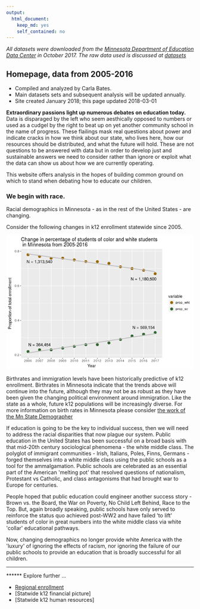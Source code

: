 ```yaml
---
output: 
  html_document: 
    keep_md: yes
    self_contained: no
---
```


_All datasets were downloaded from the [Minnesota Department of Education Data Center](http://w20.education.state.mn.us/MDEAnalytics/Data.jsp) in October 2017._ 
_The raw data used is discussed at [datasets](datasets.md)_


## [](#header-2) Homepage, data from 2005-2016
* Compiled and analyzed by Carla Bates.
* Main datasets sets and subsequent analysis will be updated annually.
* Site created January 2018; this page updated 2018-03-01

**Extraordinary passions light up numerous debates on education today.**  Data is disparaged by the left who seem aesthically opposed to numbers or used as a cudgel by the right to beat up on yet another community school in the name of progress.  These flailings mask real questions about power and indicate cracks in how we think about our state, who lives here,  how our resources should be distributed, and what the future will hold. These are not questions to be answered with data but in order to develop just and sustainable answers we need to consider rather than ignore or exploit what the data can show us about how we are currently operating.

This website offers analysis in the hopes of building common ground on which to stand when debating how to educate our children.

### [](#header-3) We begin with race.

Racial demographics in Minnesota - as in the rest of the United States - are changing.
 
Consider the following changes in k12 enrollment statewide since 2005.

![](index_files/figure-html/unnamed-chunk-2-1.png)<!-- -->

Birthrates and immigration levels have been historically predictive of k12 enrollment. Birthrates in Minnesota indicate that the trends above will continue into the future, although they may not be as robust as they have been given the changing political environment around immigration.  Like the state as a whole, future k12 populations will be increasingly diverse. For more information on birth rates in Minnesota please consider [the work of the Mn State Demographer](https://mn.gov/admin/assets/mn-births-yet-to-rebound-to-prerecession-level-popnotes-nov2014_tcm36-219637.pdf)

If education is going to be the key to individual success, then we will need to address the racial disparities that now plague our system.  Public education in the United States has been successful on a broad basis with that mid-20th century sociological phenomena - the white middle class. The polyglot of immigrant communities - Irish, Italians, Poles, Finns, Germans - forged themselves into a white middle class using the public schools as a tool for the ammalgamation.  Public schools are celebrated as an essential part of the American 'melting pot' that resolved questions of nationalism, Protestant vs Catholic, and class antagonisms that had brought war to Europe for centuries.  

People hoped that public education could engineer another success story - Brown vs. the Board, the War on Poverty, No Child Left Behind, Race to the Top. But, again broadly speaking, public schools have only served to reinforce the status quo achieved post-WW2 and have failed 'to lift' students of color in great numbers into the white middle class via white 'collar' educational pathways. 

Now, changing demographics no longer provide white America with the 'luxury' of ignoring the effects of racism, nor ignoring the failure of our public schools to provide an education that is broadly successful for all children.    


* * *
****** [](#header-6)Explore further ...

* [Regional enrollment](question_2.md)
* [Statwide k12 financial picture]
* [Statwide k12 human resources]



